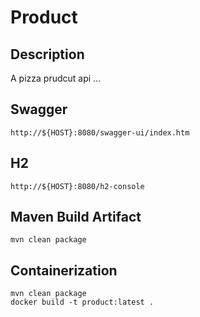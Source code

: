 # Product

## Description
A pizza prudcut api ...

## Swagger
```
http://${HOST}:8080/swagger-ui/index.htm
```

## H2
```
http://${HOST}:8080/h2-console
```

## Maven Build Artifact
```bash=
mvn clean package
```

## Containerization
```bash=
mvn clean package
docker build -t product:latest .
```